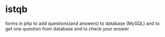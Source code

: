 # istqb
forms in php to add questions(and answers) to database (MySQL) and to get one question from database and to check your answer
